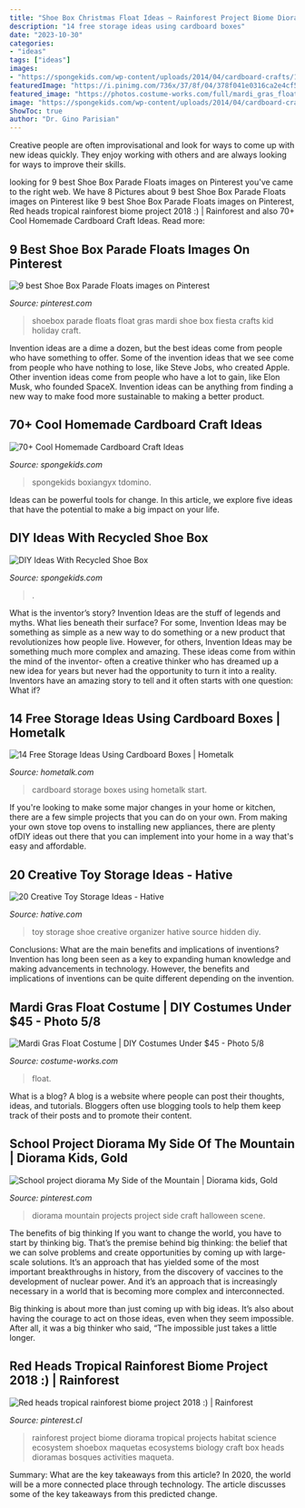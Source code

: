 ```yaml
---
title: "Shoe Box Christmas Float Ideas ~ Rainforest Project Biome Diorama Tropical Projects Habitat Science Ecosystem Shoebox Maquetas Ecosystems Biology Craft Box Heads Dioramas Bosques Activities Maqueta"
description: "14 free storage ideas using cardboard boxes"
date: "2023-10-30"
categories:
- "ideas"
tags: ["ideas"]
images:
- "https://spongekids.com/wp-content/uploads/2014/04/cardboard-crafts/1-cardboard-treasure-chest.jpg"
featuredImage: "https://i.pinimg.com/736x/37/8f/04/378f041e0316ca2e4cf5d57e2c03e8b2.jpg"
featured_image: "https://photos.costume-works.com/full/mardi_gras_float4.jpg"
image: "https://spongekids.com/wp-content/uploads/2014/04/cardboard-crafts/1-cardboard-treasure-chest.jpg"
ShowToc: true
author: "Dr. Gino Parisian"
---
```



Creative people are often improvisational and look for ways to come up with new ideas quickly. They enjoy working with others and are always looking for ways to improve their skills.

	

		
looking for 9 best Shoe Box Parade Floats images on Pinterest you've came to the right web. We have 8 Pictures about 9 best Shoe Box Parade Floats images on Pinterest like 9 best Shoe Box Parade Floats images on Pinterest, Red heads tropical rainforest biome project 2018 :) | Rainforest and also 70+ Cool Homemade Cardboard Craft Ideas. Read more:
		
    
## 9 Best Shoe Box Parade Floats Images On Pinterest

<img loading=lazy src="https://s-media-cache-ak0.pinimg.com/736x/f6/ef/38/f6ef38dc514c8c5a0417707de98f55a9--shoebox-floats-parade-floats.jpg" onerror="this.onerror=null;this.src='https://tse4.mm.bing.net/th?id=OIP.uGwQ1PY5piEtYyQg9LdVlgHaNI&amp;pid=15.1';" alt="9 best Shoe Box Parade Floats images on Pinterest">

_Source: pinterest.com_

>shoebox parade floats float gras mardi shoe box fiesta crafts kid holiday craft. 

	

Invention ideas are a dime a dozen, but the best ideas come from people who have something to offer. Some of the invention ideas that we see come from people who have nothing to lose, like Steve Jobs, who created Apple. Other invention ideas come from people who have a lot to gain, like Elon Musk, who founded SpaceX. Invention ideas can be anything from finding a new way to make food more sustainable to making a better product.

    
## 70+ Cool Homemade Cardboard Craft Ideas

<img loading=lazy src="https://spongekids.com/wp-content/uploads/2014/04/cardboard-crafts/1-cardboard-treasure-chest.jpg" onerror="this.onerror=null;this.src='https://tse2.mm.bing.net/th?id=OIP.lZnKs_CCwscwC6OqG8SCRAHaEb&amp;pid=15.1';" alt="70+ Cool Homemade Cardboard Craft Ideas">

_Source: spongekids.com_

>spongekids boxiangyx tdomino. 

	

Ideas can be powerful tools for change. In this article, we explore five ideas that have the potential to make a big impact on your life.

    
## DIY Ideas With Recycled Shoe Box

<img loading=lazy src="https://spongekids.com/wp-content/uploads/2015/09/1-shoe-box-craft-ideas.jpg" onerror="this.onerror=null;this.src='https://tse3.mm.bing.net/th?id=OIP.VJfC9Zochc8NWASt5hgfOwHaEl&amp;pid=15.1';" alt="DIY Ideas With Recycled Shoe Box">

_Source: spongekids.com_

>. 

	

What is the inventor’s story?
Invention Ideas are the stuff of legends and myths. What lies beneath their surface? For some, Invention Ideas may be something as simple as a new way to do something or a new product that revolutionizes how people live. However, for others, Invention Ideas may be something much more complex and amazing. These ideas come from within the mind of the inventor- often a creative thinker who has dreamed up a new idea for years but never had the opportunity to turn it into a reality. Inventors have an amazing story to tell and it often starts with one question: What if?

    
## 14 Free Storage Ideas Using Cardboard Boxes | Hometalk

<img loading=lazy src="https://cdn-fastly.hometalk.com/media/2016/07/28/3487209/s-10-free-storage-ideas-using-cardboard-boxes-storage-ideas.jpg?size=1600x1000&amp;nocrop=1" onerror="this.onerror=null;this.src='https://tse3.mm.bing.net/th?id=OIP.HTALq2P2edJmQzgjwvsRLAHaIs&amp;pid=15.1';" alt="14 Free Storage Ideas Using Cardboard Boxes | Hometalk">

_Source: hometalk.com_

>cardboard storage boxes using hometalk start. 

	

If you're looking to make some major changes in your home or kitchen, there are a few simple projects that you can do on your own. From making your own stove top ovens to installing new appliances, there are plenty ofDIY ideas out there that you can implement into your home in a way that's easy and affordable.

    
## 20 Creative Toy Storage Ideas - Hative

<img loading=lazy src="https://hative.com/wp-content/uploads/2014/11/toy-storage-ideas/9-shoe-organizer-as-toy-storage.jpg" onerror="this.onerror=null;this.src='https://tse2.mm.bing.net/th?id=OIP.P70YlxBldGnIWCzal_M0vAHaJ3&amp;pid=15.1';" alt="20 Creative Toy Storage Ideas - Hative">

_Source: hative.com_

>toy storage shoe creative organizer hative source hidden diy. 

	

Conclusions: What are the main benefits and implications of inventions?
Invention has long been seen as a key to expanding human knowledge and making advancements in technology. However, the benefits and implications of inventions can be quite different depending on the invention.

    
## Mardi Gras Float Costume | DIY Costumes Under $45 - Photo 5/8

<img loading=lazy src="https://photos.costume-works.com/full/mardi_gras_float4.jpg" onerror="this.onerror=null;this.src='https://tse3.mm.bing.net/th?id=OIP.KeoRkEHBmKUxZll0g9HyxgHaMZ&amp;pid=15.1';" alt="Mardi Gras Float Costume | DIY Costumes Under $45 - Photo 5/8">

_Source: costume-works.com_

>float. 

	

What is a blog?
A blog is a website where people can post their thoughts, ideas, and tutorials. Bloggers often use blogging tools to help them keep track of their posts and to promote their content.

    
## School Project Diorama My Side Of The Mountain | Diorama Kids, Gold

<img loading=lazy src="https://i.pinimg.com/736x/2a/80/9b/2a809bd3e7ceb82c409845a501b83298.jpg" onerror="this.onerror=null;this.src='https://tse3.mm.bing.net/th?id=OIP.mzfUFkPUggXkV6u908BaLAHaJ3&amp;pid=15.1';" alt="School project diorama My Side of the Mountain | Diorama kids, Gold">

_Source: pinterest.com_

>diorama mountain projects project side craft halloween scene. 

	

The benefits of big thinking
If you want to change the world, you have to start by thinking big. That’s the premise behind big thinking: the belief that we can solve problems and create opportunities by coming up with large-scale solutions.
It’s an approach that has yielded some of the most important breakthroughs in history, from the discovery of vaccines to the development of nuclear power. And it’s an approach that is increasingly necessary in a world that is becoming more complex and interconnected.

Big thinking is about more than just coming up with big ideas. It’s also about having the courage to act on those ideas, even when they seem impossible. After all, it was a big thinker who said, “The impossible just takes a little longer.

    
## Red Heads Tropical Rainforest Biome Project 2018 :) | Rainforest

<img loading=lazy src="https://i.pinimg.com/736x/37/8f/04/378f041e0316ca2e4cf5d57e2c03e8b2.jpg" onerror="this.onerror=null;this.src='https://tse3.mm.bing.net/th?id=OIP.PoTiSwaTOgbsA0LFV0Q0TwHaJ3&amp;pid=15.1';" alt="Red heads tropical rainforest biome project 2018 :) | Rainforest">

_Source: pinterest.cl_

>rainforest project biome diorama tropical projects habitat science ecosystem shoebox maquetas ecosystems biology craft box heads dioramas bosques activities maqueta. 

	

Summary: What are the key takeaways from this article?
In 2020, the world will be a more connected place through technology. The article discusses some of the key takeaways from this predicted change.

